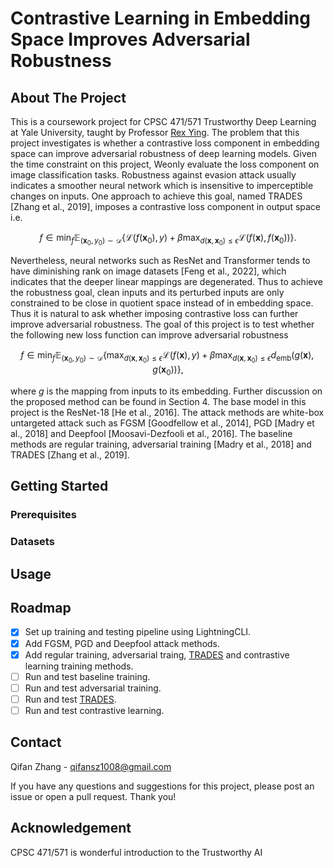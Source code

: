 # Contrastive Learning in Embedding Space Improves Adversarial Robustness

## About The Project

This is a coursework project for CPSC 471/571 Trustworthy Deep Learning at Yale University, taught by Professor [Rex Ying](https://www.cs.yale.edu/homes/ying-rex/). The problem that this project investigates is whether a contrastive loss component in embedding space can improve adversarial robustness of deep learning models. Given the time constraint on this project, Weonly evaluate the loss component on image classification tasks. Robustness against
evasion attack usually indicates a smoother neural network which is insensitive to imperceptible
changes on inputs. One approach to achieve this goal, named TRADES [Zhang et al., 2019], imposes
a contrastive loss component in output space i.e.

$$f \in \min_f \mathbb{E}_{(\mathbf{x}_0, y_0) \sim \mathcal{D}} \left\{\mathcal{L}(f(\mathbf{x}_0),y)+\beta\max_{d(\mathbf{x},\mathbf{x}_0)\leq \epsilon}\mathcal{L}(f(\mathbf{x}),f(\mathbf{x}_0))\right\}.$$

Nevertheless, neural networks such as ResNet and Transformer tends to have diminishing rank on
image datasets [Feng et al., 2022], which indicates that the deeper linear mappings are degenerated.
Thus to achieve the robustness goal, clean inputs and its perturbed inputs are only constrained to be
close in quotient space instead of in embedding space. Thus it is natural to ask whether imposing
contrastive loss can further improve adversarial robustness. The goal of this project is to test whether
the following new loss function can improve adversarial robustness

$$    f \in \min_f \mathbb{E}_{(\mathbf{x}_0, y_0) \sim \mathcal{D}} \left\{\max_{d(\mathbf{x},\mathbf{x}_0)\leq \epsilon}\mathcal{L}(f(\mathbf{x}),y)+\beta\max_{d(\mathbf{x},\mathbf{x}_0)\leq \epsilon}d_{\text{emb}}(g(\mathbf{x}),g(\mathbf{x}_0))\right\},$$

where $g$ is the mapping from inputs to its embedding. Further discussion on the proposed method
can be found in Section 4. The base model in this project is the ResNet-18 [He et al., 2016]. The
attack methods are white-box untargeted attack such as FGSM [Goodfellow et al., 2014], PGD
[Madry et al., 2018] and Deepfool [Moosavi-Dezfooli et al., 2016]. The baseline methods are regular
training, adversarial training [Madry et al., 2018] and TRADES [Zhang et al., 2019].

## Getting Started

### Prerequisites

### Datasets

## Usage

## Roadmap

* [X] Set up training and testing pipeline using LightningCLI. 
* [X] Add FGSM, PGD and Deepfool attack methods.
* [X] Add regular training, adversarial traing, [TRADES](https://github.com/yaodongyu/TRADES) and contrastive learning training methods.
* [ ] Run and test baseline training.
* [ ] Run and test adversarial training.
* [ ] Run and test [TRADES](https://github.com/yaodongyu/TRADES).
* [ ] Run and test contrastive learning.

## Contact

Qifan Zhang - qifansz1008@gmail.com

If you have any questions and suggestions for this project, please post an issue or open a pull request. Thank you!

## Acknowledgement

CPSC 471/571 is wonderful introduction to the Trustworthy AI 